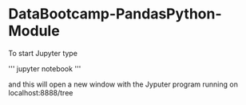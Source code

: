 # DataBootcamp-PandasPython-Module

To start Jupyter type

''' jupyter notebook '''

and this will open a new window with the Jyputer program running on localhost:8888/tree